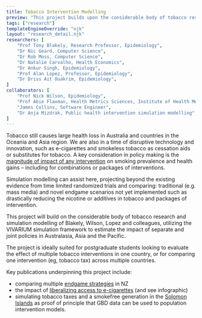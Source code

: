 ```yaml
---
title: Tobacco Intervention Modelling
preview: "This project builds upon the considerable body of tobacco research and simulation modelling of Blakely, Wilson, Lopez and colleagues, to estimate the impact of separate and joint tobacco-related policies."
tags: ["research"]
templateEngineOverride: "njk"
layout: "research_detail.njk"
researchers: [
	"Prof Tony Blakely, Research Professor, Epidemiology",
	"Dr Nic Geard, Computer Science",
	"Dr Rob Moss, Computer Science",
	"Dr Natalie Carvalho, Health Economics",
	"Dr Ankur Singh, Epidemiology",
	"Prof Alan Lopez, Professor, Epidemiology",
	"Dr Driss Ait Ouakrim, Epidemiology",
]
collaborators: [
	"Prof Nick Wilson, Epidemiology",
	"Prof Abie Flaxman, Health Metrics Sciences, Institute of Health Metrics and Evaluation, University of Washington",
	"James Collins, Software Engineer",
	"Dr Anja Mizdrak, Public health intervention simulation modelling"
]
---
```


Tobacco still causes large health loss in Australia and countries in the Oceania and Asia region. We are also in a time of disruptive technology and innovation, such as e-cigarettes and smokeless tobacco as cessation aids or substitutes for tobacco. A key consideration in policy making is the [magnitude of impact of any intervention](https://league-table.shinyapps.io/bode3/) on smoking prevalence and health gains – including for combinations or packages of interventions.

Simulation modelling can assist here, projecting beyond the existing evidence from time limited randomized trials and comparing: traditional (e.g. mass media) and novel endgame scenarios not yet implemented such as drastically reducing the nicotine or additives in tobacco and packages of intervention.

This project will build on the considerable body of tobacco research and simulation modelling of Blakely, Wilson, Lopez and colleagues, utilizing the VIVARIUM simulation framework to estimate the impact of separate and joint policies in Australasia, Asia and the Pacific.

The project is ideally suited for postgraduate students looking to evaluate the effect of multiple tobacco interventions in one country, or for comparing one intervention (eg, tobacco tax) across multiple countries.

Key publications underpinning this project include:

-   comparing multiple [endgame strategies](https://tobaccocontrol.bmj.com/content/27/3/278.info) in NZ
-   the impact of [liberalizing access to e-cigarettes](https://mspgh.unimelb.edu.au/__data/assets/pdf_file/0006/3043824/E-Cigarettes_MR_Unimelb_2019_12.3_GRAPHIC-1.pdf) (and see infographic)
-   simulating tobacco taxes and a smokefree generation in the [Solomon Islands](https://tobaccocontrol.bmj.com/content/29/4/388) as proof of principle that GBD data can be used to population intervention models.
